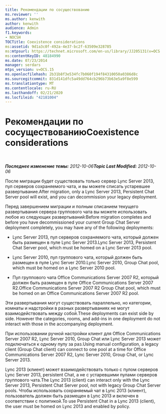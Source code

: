 ```yaml
---
title: Рекомендации по сосуществованию
ms.reviewer: ''
ms.author: kenwith
author: kenwith
audience: Admin
f1.keywords:
- NOCSH
TOCTitle: Coexistence considerations
ms:assetid: 9d1a3c0f-492a-4e37-bc2f-63509e328785
ms:mtpsurl: https://technet.microsoft.com/en-us/library/JJ205131(v=OCS.15)
ms:contentKeyID: 48184990
ms.date: 07/23/2014
manager: serdars
mtps_version: v=OCS.15
ms.openlocfilehash: 2b31b8f3e534fc7b060f194f84310050a0386d8c
ms.sourcegitcommit: 831d141dfc5a49dd764cb296b73b63e5a9f8e599
ms.translationtype: MT
ms.contentlocale: ru-RU
ms.lasthandoff: 02/21/2020
ms.locfileid: "42181004"
---
```

<div data-xmlns="http://www.w3.org/1999/xhtml">

<div class="topic" data-xmlns="http://www.w3.org/1999/xhtml" data-msxsl="urn:schemas-microsoft-com:xslt" data-cs="https://msdn.microsoft.com/">

<div data-asp="https://msdn2.microsoft.com/asp">

# <a name="coexistence-considerations"></a><span data-ttu-id="8f498-102">Рекомендации по сосуществованию</span><span class="sxs-lookup"><span data-stu-id="8f498-102">Coexistence considerations</span></span>

</div>

<div id="mainSection">

<div id="mainBody">

<span> </span>

<span data-ttu-id="8f498-103">_**Последнее изменение темы:** 2012-10-06_</span><span class="sxs-lookup"><span data-stu-id="8f498-103">_**Topic Last Modified:** 2012-10-06_</span></span>

<span data-ttu-id="8f498-104">После миграции будет существовать только сервер Lync Server 2013, пул серверов сохраняемого чата, и вы можете списать устаревшее развертывание.</span><span class="sxs-lookup"><span data-stu-id="8f498-104">After migration, only a Lync Server 2013, Persistent Chat Server pool will exist, and you can decommission your legacy deployment.</span></span>

<span data-ttu-id="8f498-105">Перед завершением миграции и полным списанием текущего развертывания сервера группового чата вы можете использовать любое из следующих развертываний:</span><span class="sxs-lookup"><span data-stu-id="8f498-105">Before migration completes and before you have decommissioned your current Group Chat Server deployment completely, you may have any of the following deployments:</span></span>

  - <span data-ttu-id="8f498-106">Lync Server 2013, пул серверов сохраняемого чата, который должен быть размещен в пуле Lync Server 2013.</span><span class="sxs-lookup"><span data-stu-id="8f498-106">Lync Server 2013, Persistent Chat Server pool, which must be homed on a Lync Server 2013 pool.</span></span>

  - <span data-ttu-id="8f498-107">Lync Server 2010, пул группового чата, который должен быть размещен в пуле Lync Server 2010.</span><span class="sxs-lookup"><span data-stu-id="8f498-107">Lync Server 2010, Group Chat pool, which must be homed on a Lync Server 2010 pool.</span></span>

  - <span data-ttu-id="8f498-108">Пул группового чата Office Communications Server 2007 R2, который должен быть размещен в пуле Office Communications Server 2007 R2.</span><span class="sxs-lookup"><span data-stu-id="8f498-108">Office Communications Server 2007 R2 Group Chat pool, which must be homed on an Office Communications Server 2007 R2 pool.</span></span>

<span data-ttu-id="8f498-p101">Эти развертывания могут существовать параллельно, но категории, комнаты и надстройки в разных развертываниях не могут взаимодействовать между собой.</span><span class="sxs-lookup"><span data-stu-id="8f498-p101">These deployments can exist side by side. However the categories, rooms, and add-ins in one deployment do not interact with those in the accompanying deployment.</span></span>

<span data-ttu-id="8f498-111">При использовании ручной настройки клиент для Office Communications Server 2007 R2, Lync Server 2010, Group Chat или Lync Server 2013 может подключаться к одному пулу за раз.</span><span class="sxs-lookup"><span data-stu-id="8f498-111">Using manual configuration, a legacy client (Group Chat client) can connect to one pool at a time for Office Communications Server 2007 R2, Lync Server 2010, Group Chat, or Lync Server 2013.</span></span>

<span data-ttu-id="8f498-112">Lync 2013 (клиент) может взаимодействовать только с пулом серверов Lync Server 2013, persistent Chat, а не с устаревшими пулами серверов группового чата.</span><span class="sxs-lookup"><span data-stu-id="8f498-112">The Lync 2013 (client) can interact only with the Lync Server 2013, Persistent Chat Server pool, not with legacy Group Chat Server pools.</span></span> <span data-ttu-id="8f498-113">Чтобы использовать сохраняемый чат в Lync 2013 (клиент), пользователь должен быть размещен в Lync 2013 и включен в соответствии с политикой.</span><span class="sxs-lookup"><span data-stu-id="8f498-113">To use Persistent Chat in a Lync 2013 (client), the user must be homed on Lync 2013 and enabled by policy.</span></span>

</div>

<span> </span>

</div>

</div>

</div>

